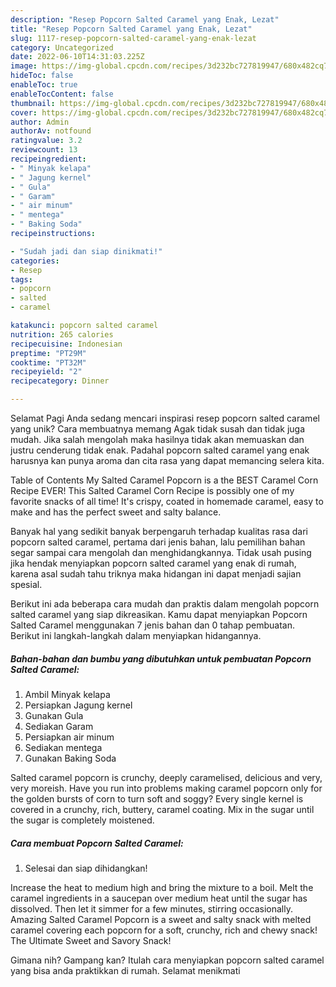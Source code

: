 ```yaml
---
description: "Resep Popcorn Salted Caramel yang Enak, Lezat"
title: "Resep Popcorn Salted Caramel yang Enak, Lezat"
slug: 1117-resep-popcorn-salted-caramel-yang-enak-lezat
category: Uncategorized
date: 2022-06-10T14:31:03.225Z
image: https://img-global.cpcdn.com/recipes/3d232bc727819947/680x482cq70/popcorn-salted-caramel-foto-resep-utama.jpg
hideToc: false
enableToc: true
enableTocContent: false
thumbnail: https://img-global.cpcdn.com/recipes/3d232bc727819947/680x482cq70/popcorn-salted-caramel-foto-resep-utama.jpg
cover: https://img-global.cpcdn.com/recipes/3d232bc727819947/680x482cq70/popcorn-salted-caramel-foto-resep-utama.jpg
author: Admin
authorAv: notfound
ratingvalue: 3.2
reviewcount: 13
recipeingredient:
- " Minyak kelapa"
- " Jagung kernel"
- " Gula"
- " Garam"
- " air minum"
- " mentega"
- " Baking Soda"
recipeinstructions:

- "Sudah jadi dan siap dinikmati!"
categories:
- Resep
tags:
- popcorn
- salted
- caramel

katakunci: popcorn salted caramel 
nutrition: 265 calories
recipecuisine: Indonesian
preptime: "PT29M"
cooktime: "PT32M"
recipeyield: "2"
recipecategory: Dinner

---
```



Selamat Pagi Anda sedang mencari inspirasi resep popcorn salted caramel yang unik? Cara membuatnya memang Agak tidak susah dan tidak juga mudah. Jika salah mengolah maka hasilnya tidak akan memuaskan dan justru cenderung tidak enak. Padahal popcorn salted caramel yang enak harusnya kan punya aroma dan cita rasa yang dapat memancing selera kita.


Table of Contents My Salted Caramel Popcorn is a the BEST Caramel Corn Recipe EVER! This Salted Caramel Corn Recipe is possibly one of my favorite snacks of all time! It&#39;s crispy, coated in homemade caramel, easy to make and has the perfect sweet and salty balance.

Banyak hal yang sedikit banyak berpengaruh terhadap kualitas rasa dari popcorn salted caramel, pertama dari jenis bahan, lalu pemilihan bahan segar sampai cara mengolah dan menghidangkannya. Tidak usah pusing jika hendak menyiapkan popcorn salted caramel yang enak di rumah, karena asal sudah tahu triknya maka hidangan ini dapat menjadi sajian spesial.


Berikut ini ada beberapa cara mudah dan praktis dalam mengolah popcorn salted caramel yang siap dikreasikan. Kamu dapat menyiapkan Popcorn Salted Caramel menggunakan 7 jenis bahan dan 0 tahap pembuatan. Berikut ini langkah-langkah dalam menyiapkan hidangannya.

<!--inarticleads1-->

##### Bahan-bahan dan bumbu yang dibutuhkan untuk pembuatan Popcorn Salted Caramel:

1. Ambil  Minyak kelapa
1. Persiapkan  Jagung kernel
1. Gunakan  Gula
1. Sediakan  Garam
1. Persiapkan  air minum
1. Sediakan  mentega
1. Gunakan  Baking Soda


Salted caramel popcorn is crunchy, deeply caramelised, delicious and very, very moreish. Have you run into problems making caramel popcorn only for the golden bursts of corn to turn soft and soggy? Every single kernel is covered in a crunchy, rich, buttery, caramel coating. Mix in the sugar until the sugar is completely moistened. 

<!--inarticleads2-->

##### Cara membuat Popcorn Salted Caramel:


1. Selesai dan siap dihidangkan!

Increase the heat to medium high and bring the mixture to a boil. Melt the caramel ingredients in a saucepan over medium heat until the sugar has dissolved. Then let it simmer for a few minutes, stirring occasionally. Amazing Salted Caramel Popcorn is a sweet and salty snack with melted caramel covering each popcorn for a soft, crunchy, rich and chewy snack! The Ultimate Sweet and Savory Snack! 

Gimana nih? Gampang kan? Itulah cara menyiapkan popcorn salted caramel yang bisa anda praktikkan di rumah. Selamat menikmati
